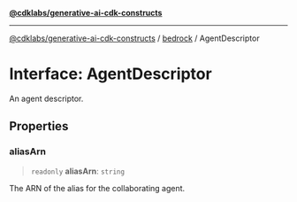 [**@cdklabs/generative-ai-cdk-constructs**](../../../README.md)

***

[@cdklabs/generative-ai-cdk-constructs](../../../README.md) / [bedrock](../README.md) / AgentDescriptor

# Interface: AgentDescriptor

An agent descriptor.

## Properties

### aliasArn

> `readonly` **aliasArn**: `string`

The ARN of the alias for the collaborating agent.
